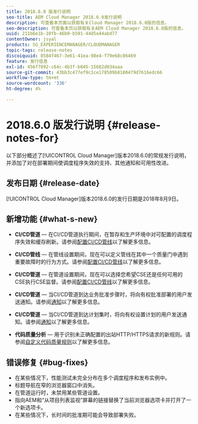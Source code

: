 ```yaml
---
title: 2018.6.0 版发行说明
seo-title: AEM Cloud Manager 2018.6.0发行说明
description: 可查看本页面以获取有关Cloud Manager 2018.6.0版的信息。
seo-description: 可查看本页以获取有关AEM Cloud Manager 2018.6.0版的信息。
uuid: 211b6e1b-10fb-46b0-b591-44d5e44abd77
contentOwner: jsyal
products: SG_EXPERIENCEMANAGER/CLOUDMANAGER
topic-tags: release-notes
discoiquuid: 8584f467-3e61-41ea-98e4-f79e68c86469
feature: 发行信息
exl-id: 456f7892-c64c-4b3f-b845-15682d034aaa
source-git-commit: 43bb3c477ef9c1ce178509b8180479d7616edc66
workflow-type: tm+mt
source-wordcount: '336'
ht-degree: 4%

---
```


# 2018.6.0 版发行说明 {#release-notes-for}

以下部分概述了[!UICONTROL Cloud Manager]版本2018.6.0的常规发行说明，并添加了对在部署期间使调度程序失效的支持、其他通知和可用性改进。

## 发布日期 {#release-date}

[!UICONTROL Cloud Manager]版本2018.6.0的发行日期是2018年8月9日。

## 新增功能 {#what-s-new}

* **CI/CD管道**  — 在CI/CD管道执行期间，在暂存和生产环境中对可配置的调度程序失效和缓存刷新。请参阅[配置CI/CD管线](configuring-pipeline.md)以了解更多信息。

* **CI/CD管线**  — 在管线设置期间，现在可以定义管线在其中一个质量门中遇到重要故障时的行为方式。请参阅[配置CI/CD管线](configuring-pipeline.md)以了解更多信息。

* **CI/CD管道**  — 在管道设置期间，现在可以选择您希望CSE还是任何可用的CSE执行CSE监督。请参阅[配置CI/CD管线](configuring-pipeline.md)以了解更多信息。

* **CI/CD管道**  — 当CI/CD管道到达业务批准步骤时，将向有权批准部署的用户发送通知。请参阅[通知](notifications.md)以了解更多信息。

* **CI/CD管道**  — 当CI/CD管道到达计划集时，将向有权设置计划的用户发送通知。请参阅[通知](notifications.md)以了解更多信息。

* **代码质量分析**  — 用于识别未正确配置的出站HTTP/HTTPS请求的新规则。请参阅[自定义代码质量规则](custom-code-quality-rules.md)以了解更多信息。

## 错误修复 {#bug-fixes}

* 在某些情况下，性能测试未完全分布在多个调度程序和发布实例中。
* 标题导航在窄的浏览器窗口中消失。
* 在管道运行时，未禁用某些管道设置。
* 指向AEM和“从项目列表监视”屏幕的链接替换了当前浏览器选项卡并打开了一个新选项卡。
* 在某些情况下，长时间的批准期可能会导致部署失败。

